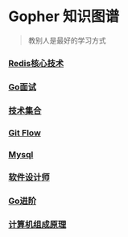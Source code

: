 # Gopher 知识图谱

> 教别人是最好的学习方式

### [Redis核心技术](https://www.processon.com/view/61b1bdd47d9c082bff4bfaea)
### [Go面试](https://www.processon.com/view/5fb1d8f31e0853373ed3fbcd)
### [技术集合](https://www.processon.com/view/5a615e8be4b0abe85d618236)
### [Git Flow](https://www.processon.com/view/5f93a2e15653bb06ef13def5)
### [Mysql](https://www.processon.com/view/6018b254e0b34d6520d204e5)
### [软件设计师](https://www.processon.com/view/5f2fb68e5653bb1b6119087f)
### [Go进阶](https://www.processon.com/view/60dec00af346fb04d2d58cb0)
### [计算机组成原理](https://www.processon.com/view/61c03e33f346fb0c4b8d63a9)
